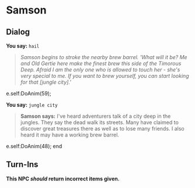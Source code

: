 # Samson
## Dialog

**You say:** `hail`



>*Samson begins to stroke the nearby brew barrel.  'What will it be?   Me and Old Gertie here make the finest brew this side of the Timorous Deep.  Afraid I am the only one who is allowed to touch her - she's very special to me.  If you want to brew yourself, you can start looking for that [jungle city].'*


e.self:DoAnim(59);

**You say:** `jungle city`



>**Samson says:** I've heard adventurers talk of a city deep in the jungles. They say the dead walk its streets. Many have claimed to discover great treasures there as well as to lose many friends. I also heard it may have a working brew barrel.


e.self:DoAnim(48);
end

## Turn-Ins



**This NPC *should* return incorrect items given.**





